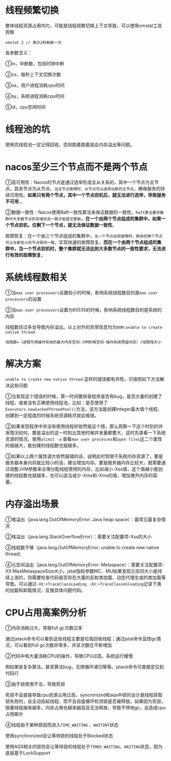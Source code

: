 # 线程频繁切换

整体线程资源占用均匀，可能是线程频繁切换上下文导致，可以使用vmstat工具观察

```
vmstat 2 // 表示2秒刷新一次
```

各参数含义：

①in，中断数，包括时钟中断

②cs，每秒上下文切换次数

③us，用户进程消耗cpu时间

④sy，系统进程消耗cpu时间

⑤id，cpu空闲时间

# 线程池的坑

使用完线程池一定记得回收，否则跑着跑着就会内存溢出等问题。

# nacos至少三个节点而不是两个节点

①高可用性：Nacos的节点是通过选举形成主从关系的，其中一个节点为主节点，其余节点为从节点。`当主节点故障时，从节点可以选举出新的主节点`，确保服务的持续可用性。**如果只有两个节点，其中一个节点宕机后，就无法进行选举，导致服务不可用** 。

②数据一致性：Nacos使用Raft一致性算法来保证数据的一致性。`Raft算法要求集群中大多数节点的存储状态一致才能提交更新`。**在一个由两个节点组成的集群中，如果一个节点宕机，仅剩下一个节点，就无法保证数据一致性**。

故障恢复：在一个由三个节点组成的集群中，`当一个节点出现故障时，剩余的两个节点可以与新加入的节点保持一致`，实现快速的故障恢复。**而在一个由两个节点组成的集群中，当一个节点宕机时，整个集群就无法达到大多数节点的一致性要求，无法进行有效的故障恢复**。

# 系统线程数相关

①当```max user processers```设置较小的时候，影响系统线程数目的是```max user processers```的设置

②当```max user processers```设置为65535的时候，影响系统线程数目的是系统的内存

线程数目过多会导致内存溢出。以上对外的异常信息均为```OOM:unable to create native thread```

```
线程数=（进程可用操作系统的最大内存空间-JVM的堆空间-操作系统预留内存）/线程栈大小
```

# 解决方案

```unable to create new native thread``` 这样的错误都有共性，可按照如下方法解决这些问题

①当发现这个错误的时候，第一时间要排查程序是否有bug，是否大量的创建了线程，或者没有正确使用线程池，比如：是否使用了```Executors.newCachedThreadPool()```方法，该方法能创建Integer最大值个线程，创建到一定程度的时候系统资源耗尽就会报错。

②如果发现程序中并没有使用线程却依然报这个错，那么观察一下这个时刻的并发情况如何，要是溢出的这一时刻比其他时候并发量都要大，这时先查看一下系统资源的情况，使用```ulimit -a``` 查看```max user processes```和```open files```这二个属性的值越大，能创建的线程数也就越多。

③如果以上两个属性调大依然报错的话，说明此时受限于系统内存资源了，要是服务器本身内存就比较小的话，建议增加内存。要是服务器内存比较大，就需要通过调整JVM参数来合理分配线程使用的内存，比如减小-Xss值，这个值越小能创建的线程数也就越多，也可以适当减少-Xmx和-Xms的值，增加堆外内存的容量。

# 内存溢出场景

①堆溢出（java.lang.OutOfMemoryError: Java heap space）：最常见最复杂情况

②栈溢出（java.lang.StackOverflowError）：需要关注配置项-Xss的大小

③线程数不够（java.lang.OutOfMemoryError: unable to create new native thread）

④元空间溢出（java.lang.OutOfMemoryError: Metaspace）：需要关注配置项-XX:MaxMetaspaceSize大小。jstat指标参数MC、MU如果发现元空间大小是持续上涨的，则需要检查代码是否存在大量的反射类加载、动态代理生成的类加载等导致。可以通过```-XX:+TraceClassLoading -XX:+TraceClassUnloading```记录下类的加载和卸载情况，反推具体问题代码。

# CPU占用高案例分析

①内存消耗过大，导致full gc次数过多

通过jstack命令可以看到这些线程主要是垃圾回收线程；通过jstat命令监控gc情况，可以看到full gc次数非常多，并且次数在不断增加

②代码中有大量消耗CPU的操作，导致CPU过高，系统运行缓慢

例如某些复杂算法，甚至算法bug，无限循环递归等等。jstack命令可直接定位到代码行

③由于锁使用不当，导致死锁

死锁不会直接导致cpu资源占用过高，syncronized和aqs中锁的设计是线程获取锁失败时，会主动挂起线程，而不会自旋循环检测锁是否被释放。如果因为死锁，阻塞线程越来越多，内存占用也越来越高且无法释放，导致不停地gc，会造成cpu占用飙升

④线程由于某种原因而进入```TIME_WAITING``` 、```WAITINT```状态

使用synchronized会让等待锁的线程处于Blocked状态

使用AQS相关的锁则会让等待锁的线程处于```TIMED_WAITING```、```WAITING```状态，因为底层基于LockSupport